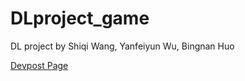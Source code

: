 # DLproject_game

DL project by Shiqi Wang, Yanfeiyun Wu, Bingnan Huo

[Devpost Page](https://devpost.com/software/online-detective)

